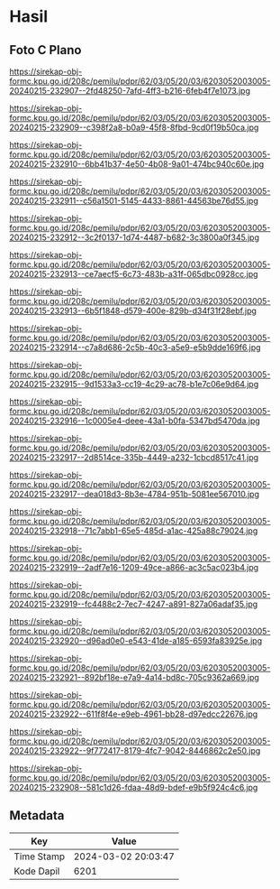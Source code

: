 # Hasil

## Foto C Plano

https://sirekap-obj-formc.kpu.go.id/208c/pemilu/pdpr/62/03/05/20/03/6203052003005-20240215-232907--2fd48250-7afd-4ff3-b216-6feb4f7e1073.jpg

https://sirekap-obj-formc.kpu.go.id/208c/pemilu/pdpr/62/03/05/20/03/6203052003005-20240215-232909--c398f2a8-b0a9-45f8-8fbd-9cd0f19b50ca.jpg

https://sirekap-obj-formc.kpu.go.id/208c/pemilu/pdpr/62/03/05/20/03/6203052003005-20240215-232910--6bb41b37-4e50-4b08-9a01-474bc940c60e.jpg

https://sirekap-obj-formc.kpu.go.id/208c/pemilu/pdpr/62/03/05/20/03/6203052003005-20240215-232911--c56a1501-5145-4433-8861-44563be76d55.jpg

https://sirekap-obj-formc.kpu.go.id/208c/pemilu/pdpr/62/03/05/20/03/6203052003005-20240215-232912--3c2f0137-1d74-4487-b682-3c3800a0f345.jpg

https://sirekap-obj-formc.kpu.go.id/208c/pemilu/pdpr/62/03/05/20/03/6203052003005-20240215-232913--ce7aecf5-6c73-483b-a31f-065dbc0928cc.jpg

https://sirekap-obj-formc.kpu.go.id/208c/pemilu/pdpr/62/03/05/20/03/6203052003005-20240215-232913--6b5f1848-d579-400e-829b-d34f31f28ebf.jpg

https://sirekap-obj-formc.kpu.go.id/208c/pemilu/pdpr/62/03/05/20/03/6203052003005-20240215-232914--c7a8d686-2c5b-40c3-a5e9-e5b9dde169f6.jpg

https://sirekap-obj-formc.kpu.go.id/208c/pemilu/pdpr/62/03/05/20/03/6203052003005-20240215-232915--9d1533a3-cc19-4c29-ac78-b1e7c06e9d64.jpg

https://sirekap-obj-formc.kpu.go.id/208c/pemilu/pdpr/62/03/05/20/03/6203052003005-20240215-232916--1c0005e4-deee-43a1-b0fa-5347bd5470da.jpg

https://sirekap-obj-formc.kpu.go.id/208c/pemilu/pdpr/62/03/05/20/03/6203052003005-20240215-232917--2d8514ce-335b-4449-a232-1cbcd8517c41.jpg

https://sirekap-obj-formc.kpu.go.id/208c/pemilu/pdpr/62/03/05/20/03/6203052003005-20240215-232917--dea018d3-8b3e-4784-951b-5081ee567010.jpg

https://sirekap-obj-formc.kpu.go.id/208c/pemilu/pdpr/62/03/05/20/03/6203052003005-20240215-232918--71c7abb1-65e5-485d-a1ac-425a88c79024.jpg

https://sirekap-obj-formc.kpu.go.id/208c/pemilu/pdpr/62/03/05/20/03/6203052003005-20240215-232919--2adf7e16-1209-49ce-a866-ac3c5ac023b4.jpg

https://sirekap-obj-formc.kpu.go.id/208c/pemilu/pdpr/62/03/05/20/03/6203052003005-20240215-232919--fc4488c2-7ec7-4247-a891-827a06adaf35.jpg

https://sirekap-obj-formc.kpu.go.id/208c/pemilu/pdpr/62/03/05/20/03/6203052003005-20240215-232920--d96ad0e0-e543-41de-a185-6593fa83925e.jpg

https://sirekap-obj-formc.kpu.go.id/208c/pemilu/pdpr/62/03/05/20/03/6203052003005-20240215-232921--892bf18e-e7a9-4a14-bd8c-705c9362a669.jpg

https://sirekap-obj-formc.kpu.go.id/208c/pemilu/pdpr/62/03/05/20/03/6203052003005-20240215-232922--611f8f4e-e9eb-4961-bb28-d97edcc22676.jpg

https://sirekap-obj-formc.kpu.go.id/208c/pemilu/pdpr/62/03/05/20/03/6203052003005-20240215-232922--9f772417-8179-4fc7-9042-8446862c2e50.jpg

https://sirekap-obj-formc.kpu.go.id/208c/pemilu/pdpr/62/03/05/20/03/6203052003005-20240215-232908--581c1d26-fdaa-48d9-bdef-e9b5f924c4c6.jpg


## Metadata

| Key        | Value               |
| ---------- | ------------------- |
| Time Stamp | 2024-03-02 20:03:47 |
| Kode Dapil | 6201                |



